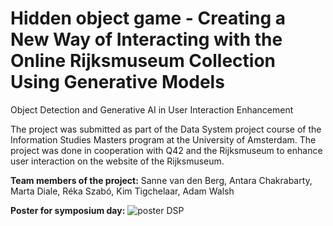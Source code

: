 # Hidden object game - Creating a New Way of Interacting with the Online Rijksmuseum Collection Using Generative Models
Object Detection and Generative AI in User Interaction Enhancement

The project was submitted as part of the Data System project course of the Information Studies Masters program at the University of Amsterdam. The project was done in cooperation with Q42 and the Rijksmuseum to enhance user interaction on the website of the Rijksmuseum.

**Team members of the project:** Sanne van den Berg, Antara Chakrabarty, Marta Diale, Réka Szabó, Kim Tigchelaar, Adam Walsh

**Poster for symposium day:**
![poster DSP](https://github.com/user-attachments/assets/23c79f0f-524e-4c7d-94c4-3161454b433a)
